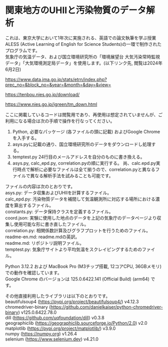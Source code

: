 # 関東地方のUHIIと汚染物質のデータ解析

これは、東京大学において1年次に実施される、英語での論文執筆を学ぶ授業 ALESS (Active Learning of English for Science Students)の一環で制作されたプログラムです。  
気象庁の気温データ、および国立環境研究所の「環境展望台 大気汚染常時監視データ」「大気環境測定局データ」を使用します。(以下リンク先, 閲覧は2024年6月2日)

https://www.data.jma.go.jp/stats/etrn/index.php?prec_no=&block_no=&year=&month=&day=&view=

https://tenbou.nies.go.jp/download/

https://www.nies.go.jp/igreen/tm_down.html

ここに掲載しているコードは閲覧用であり、再使用は想定されていませんが、ご利用になる場合は次の手順で操作を行なってください。
1. Python, 必要なパッケージ (各ファイルの頭に記載) およびGoogle Chromeを入手する。
2. asys.pyに記載の通り、国立環境研究所のデータをダウンロードし処理する。
3. temptest.py 24行目のメールアドレスを自分のものに書き換える。
4. asys.py, calc_epd.py, correlation.pyの順に実行する。
尚、calc.epd.py実行時点で解析に必要なファイルは全て揃うので、correlation.pyと異なるファイルで異なる解析手法を試みることも可能です。

ファイルの内容は次のとおりです。  
asys.py: データ収集およびUHIIを計算するファイル。  
calc_epd.py: 汚染物質データを補間して気温観測所に対応する場所における濃度を算出するファイル。  
constants.py: データ保持クラスを定義するファイル。  
coord.json: 実験に使用した地点のデータを上記の気象庁のデータページより収集し使用可能な形に書き直したファイル。  
correlation.py: 相関係数計算及びグラフプロットを行うためのファイル。  
readme-en.md: readme.mdの英訳。  
readme.md: リポジトリ説明ファイル。  
temptest.py: 気象庁サイトより平均気温をスクレイピングするためのファイル。

Python 3.12.2 および MacBook Pro (M3チップ搭載, 12コアCPU, 36GBメモリ) での動作を確認しています。  
Google Chrome のバージョンは 125.0.6422.141 (Official Build) (arm64) です。

その他直接利用したライブラリは以下のとおりです。  
beautifulsoup4 (https://pypi.org/project/beautifulsoup4/) v4.12.3  
chromedriver-binary (https://github.com/danielkaiser/python-chromedriver-binary) v125.0.6422.78.0  
dill (https://github.com/uqfoundation/dill) v0.3.8  
geographiclib (https://geographiclib.sourceforge.io/Python/2.0) v2.0  
matplotlib (https://pypi.org/project/matplotlib/) v3.9.0  
numpy (https://numpy.org) v1.26.4  
selenium (https://www.selenium.dev) v4.21.0